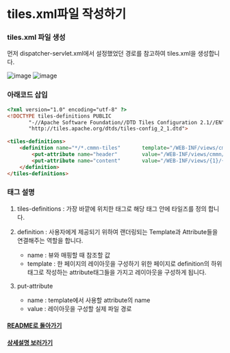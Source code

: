 # tiles.xml파일 작성하기
### tiles.xml 파일 생성
먼저 dispatcher-servlet.xml에서 설정했었던 경로를 참고하여 tiles.xml을 생성합니다.

![image](https://user-images.githubusercontent.com/42727909/49426230-545fc700-f7e3-11e8-92ac-186c4bd38d1d.png)
![image](https://user-images.githubusercontent.com/42727909/49426307-8b35dd00-f7e3-11e8-99c1-205fc38f4b82.png)

### 아래코드 삽입
```html
<?xml version="1.0" encoding="utf-8" ?>
<!DOCTYPE tiles-definitions PUBLIC
       "-//Apache Software Foundation//DTD Tiles Configuration 2.1//EN"
       "http://tiles.apache.org/dtds/tiles-config_2_1.dtd">
 
<tiles-definitions>
	<definition name="*/*.cmmn-tiles"       template="/WEB-INF/views/cmmn/default-layouts.jsp">
	  	<put-attribute name="header"    	value="/WEB-INF/views/cmmn/default-header.jsp" />
	  	<put-attribute name="content"		value="/WEB-INF/views/{1}/{2}.jsp"/>
	</definition>
</tiles-definitions>
```
### 태그 설명
1. tiles-definitions : 가장 바깥에 위치한 태그로 해당 태그 안에 타일즈를 정의 합니다.

1. definition : 사용자에게 제공되기 위하여 랜더링되는 Template과 Attribute들을 연결해주는 역할을 합니다.
    - name : 뷰와 매핑할 때 참조할 값
    - template : 한 페이지의 레이아웃을 구성하기 위한 페이지로 definition의 하위태그로 작성하는 attribute태그들을 가지고 레이아웃을 구성하게 됩니다.
    
1. put-attribute
    - name : template에서 사용할 attribute의 name
    - value : 레이아웃을 구성할 실제 파일 경로

#### [README로 돌아가기](../README.md)
#### [상세설명 보러가기](../확장/tiles.xml.md)    
